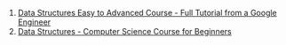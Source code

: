 1. [Data Structures Easy to Advanced Course - Full Tutorial from a Google Engineer](https://www.youtube.com/watch?v=RBSGKlAvoiM&list=PLkNZMXPAMnwPWawqMHs5Y2Q5B3Sh5Iwbo&index=22&t=14388s)
2. [Data Structures - Computer Science Course for Beginners](https://www.youtube.com/watch?v=zg9ih6SVACc&list=PLkNZMXPAMnwPWawqMHs5Y2Q5B3Sh5Iwbo&index=3&t=115s)